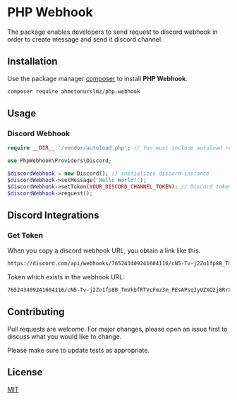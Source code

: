 # PHP Webhook

The package enables developers to send request to discord webhook in order to create message and send it discord channel.

## Installation

Use the package manager [composer](https://packagist.org/packages/ahmetonurslmz/php-webhook) to install **PHP Webhook**.

```bash
composer require ahmetonurslmz/php-webhook
```

## Usage

### Discord Webhook

```php
require __DIR__.'/vendor/autoload.php'; // You must include autoload register.

use PhpWebhook\Providers\Discord;

$discordWebhook = new Discord(); // initializes discord instance
$discordWebhook->setMessage('Hello World!');
$discordWebhook->setToken(YOUR_DISCORD_CHANNEL_TOKEN); // Discord token exists in your webhook URL.
$discordWebhook->request();
```

## Discord Integrations
### Get Token
When you copy a discord webhook URL, you obtain a link like this.
```bash
https://discord.com/api/webhooks/765243409241604116/cN5-Tv-j2Zo1fp8B_TmVkbfRTVcFmz3m_PEsAPsqJyUZXQ2j8RrXcRhLFJ68Tpv6o1nU
```
Token which exists in the webhook URL:
```bash
765243409241604116/cN5-Tv-j2Zo1fp8B_TmVkbfRTVcFmz3m_PEsAPsqJyUZXQ2j8RrXcRhLFJ68Tpv6o1nU
```

## Contributing
Pull requests are welcome. For major changes, please open an issue first to discuss what you would like to change.

Please make sure to update tests as appropriate.

## License
[MIT](https://choosealicense.com/licenses/mit/)
